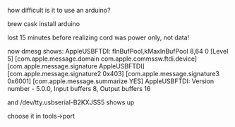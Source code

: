 how difficult is it to use an arduino?

brew cask install arduino

lost 15 minutes before realizing cord was power only, not data!

now dmesg shows:
AppleUSBFTDI: fInBufPool,kMaxInBufPool 8,64
         0 [Level 5] [com.apple.message.domain com.apple.commssw.ftdi.device] [com.apple.message.signature AppleUSBFTDI] [com.apple.message.signature2 0x403] [com.apple.message.signature3 0x6001] [com.apple.message.summarize YES]
AppleUSBFTDI: Version number - 5.0.0, Input buffers 8, Output buffers 16

and /dev/tty.usbserial-B2KXJSS5 shows up

choose it in tools->port

